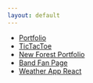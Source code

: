 ```yaml
---
layout: default
---
```


<body>
    <div class="list">
        <ul>
            <li><a href="https://demonzeeman.github.io/dummy-portfolio/">Portfolio</a></li>
            <li><a href="https://demonzeeman.github.io/Tic-Tac-Toe/">TicTacToe</a></li>
            <li><a href="https://demonzeeman.github.io/bootstrap-portfolio/">New Forest Portfolio</a></li> 
            <li><a href="https://demonzeeman.github.io/Band-Fan-Page/">Band Fan Page</a></li> 
            <li><a href="https://demonzeeman.github.io/weather-app-react">Weather App React</a></li>
        </ul>
    </div>
</body>
